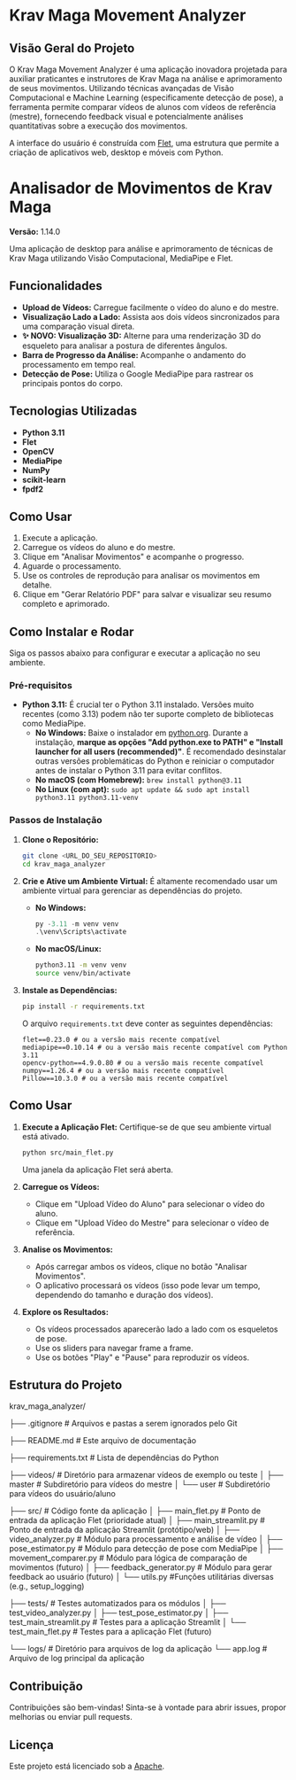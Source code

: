# Krav Maga Movement Analyzer

## Visão Geral do Projeto

O Krav Maga Movement Analyzer é uma aplicação inovadora projetada para auxiliar praticantes e instrutores de Krav Maga na análise e aprimoramento de seus movimentos. Utilizando técnicas avançadas de Visão Computacional e Machine Learning (especificamente detecção de pose), a ferramenta permite comparar vídeos de alunos com vídeos de referência (mestre), fornecendo feedback visual e potencialmente análises quantitativas sobre a execução dos movimentos.

A interface do usuário é construída com [Flet](https://flet.dev/), uma estrutura que permite a criação de aplicativos web, desktop e móveis com Python.

# Analisador de Movimentos de Krav Maga

**Versão:** 1.14.0

Uma aplicação de desktop para análise e aprimoramento de técnicas de Krav Maga utilizando Visão Computacional, MediaPipe e Flet.

## Funcionalidades

- **Upload de Vídeos:** Carregue facilmente o vídeo do aluno e do mestre.
- **Visualização Lado a Lado:** Assista aos dois vídeos sincronizados para uma comparação visual direta.
- **✨ NOVO: Visualização 3D:** Alterne para uma renderização 3D do esqueleto para analisar a postura de diferentes ângulos.
- **Barra de Progresso da Análise:** Acompanhe o andamento do processamento em tempo real.
- **Detecção de Pose:** Utiliza o Google MediaPipe para rastrear os principais pontos do corpo.

## Tecnologias Utilizadas

- **Python 3.11**
- **Flet**
- **OpenCV**
- **MediaPipe**
- **NumPy**
- **scikit-learn**
- **fpdf2**

## Como Usar

1.  Execute a aplicação.
2.  Carregue os vídeos do aluno e do mestre.
3.  Clique em "Analisar Movimentos" e acompanhe o progresso.
4.  Aguarde o processamento.
5.  Use os controles de reprodução para analisar os movimentos em detalhe.
6.  Clique em "Gerar Relatório PDF" para salvar e visualizar seu resumo completo e aprimorado.

## Como Instalar e Rodar

Siga os passos abaixo para configurar e executar a aplicação no seu ambiente.

### Pré-requisitos

* **Python 3.11:** É crucial ter o Python 3.11 instalado. Versões muito recentes (como 3.13) podem não ter suporte completo de bibliotecas como MediaPipe.
    * **No Windows:** Baixe o instalador em [python.org](https://www.python.org/downloads/windows/). Durante a instalação, **marque as opções "Add python.exe to PATH" e "Install launcher for all users (recommended)"**. É recomendado desinstalar outras versões problemáticas do Python e reiniciar o computador antes de instalar o Python 3.11 para evitar conflitos.
    * **No macOS (com Homebrew):** `brew install python@3.11`
    * **No Linux (com apt):** `sudo apt update && sudo apt install python3.11 python3.11-venv`

### Passos de Instalação

1.  **Clone o Repositório:**
    ```bash
    git clone <URL_DO_SEU_REPOSITORIO>
    cd krav_maga_analyzer
    ```

2.  **Crie e Ative um Ambiente Virtual:**
    É altamente recomendado usar um ambiente virtual para gerenciar as dependências do projeto.

    * **No Windows:**
        ```powershell
        py -3.11 -m venv venv
        .\venv\Scripts\activate
        ```
    * **No macOS/Linux:**
        ```bash
        python3.11 -m venv venv
        source venv/bin/activate
        ```

3.  **Instale as Dependências:**
    ```bash
    pip install -r requirements.txt
    ```
    O arquivo `requirements.txt` deve conter as seguintes dependências:
    ```
    flet==0.23.0 # ou a versão mais recente compatível
    mediapipe==0.10.14 # ou a versão mais recente compatível com Python 3.11
    opencv-python==4.9.0.80 # ou a versão mais recente compatível
    numpy==1.26.4 # ou a versão mais recente compatível
    Pillow==10.3.0 # ou a versão mais recente compatível
    ```

## Como Usar

1.  **Execute a Aplicação Flet:**
    Certifique-se de que seu ambiente virtual está ativado.
    ```bash
    python src/main_flet.py
    ```
    Uma janela da aplicação Flet será aberta.

2.  **Carregue os Vídeos:**
    * Clique em "Upload Vídeo do Aluno" para selecionar o vídeo do aluno.
    * Clique em "Upload Vídeo do Mestre" para selecionar o vídeo de referência.

3.  **Analise os Movimentos:**
    * Após carregar ambos os vídeos, clique no botão "Analisar Movimentos".
    * O aplicativo processará os vídeos (isso pode levar um tempo, dependendo do tamanho e duração dos vídeos).

4.  **Explore os Resultados:**
    * Os vídeos processados aparecerão lado a lado com os esqueletos de pose.
    * Use os sliders para navegar frame a frame.
    * Use os botões "Play" e "Pause" para reproduzir os vídeos.

## Estrutura do Projeto


krav_maga_analyzer/

├── .gitignore                # Arquivos e pastas a serem ignorados pelo Git

├── README.md                 # Este arquivo de documentação

├── requirements.txt          # Lista de dependências do Python

├── videos/                   # Diretório para armazenar vídeos de exemplo ou teste
│   ├── master                #   Subdiretório para vídeos do mestre
│   └── user                  #   Subdiretório para vídeos do usuário/aluno

├── src/                      # Código fonte da aplicação
│   ├── main_flet.py          # Ponto de entrada da aplicação Flet (prioridade atual)
│   ├── main_streamlit.py     # Ponto de entrada da aplicação Streamlit (protótipo/web)
│   ├── video_analyzer.py     # Módulo para processamento e análise de vídeo
│   ├── pose_estimator.py     # Módulo para detecção de pose com MediaPipe
│   ├── movement_comparer.py  # Módulo para lógica de comparação de movimentos (futuro)
│   ├── feedback_generator.py # Módulo para gerar feedback ao usuário (futuro)
│   └── utils.py  #Funções utilitárias diversas (e.g., setup_logging)

├── tests/                    # Testes automatizados para os módulos
│   ├── test_video_analyzer.py
│   ├── test_pose_estimator.py
│   ├── test_main_streamlit.py # Testes para a aplicação Streamlit
│   └── test_main_flet.py      # Testes para a aplicação Flet (futuro)

└── logs/                     # Diretório para arquivos de log da aplicação
└── app.log               # Arquivo de log principal da aplicação


## Contribuição

Contribuições são bem-vindas! Sinta-se à vontade para abrir issues, propor melhorias ou enviar pull requests.



## Licença

Este projeto está licenciado sob a [Apache](LICENSE.md).

